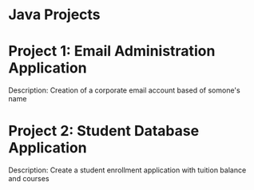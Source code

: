 # Java Projects

<h1> Project 1: Email Administration Application </h1>

Description: Creation of a corporate email account based of somone's name 


<h1> Project 2: Student Database Application </h1>
 
  Description: Create a student enrollment application with tuition balance and courses 
